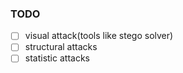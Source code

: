 ### TODO
- [ ] visual attack(tools like stego solver)
- [ ] structural attacks
- [ ] statistic attacks
